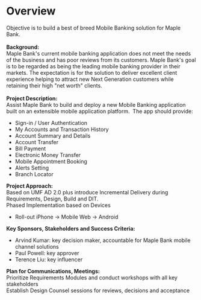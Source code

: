 

# Overview

Objective is to build a best of breed Mobile Banking solution for Maple Bank. <br><br><b>Background:<br></b>Maple Bank's current mobile banking application does not meet the needs of the business and has poor reviews from its customers. Maple Bank's goal is to be regarded as being the leading mobile banking provider in their markets. The expectation is for the solution to deliver excellent client experience helping to attract new Next Generation customers while retaining their high "net worth" clients.<br><br><b>Project Description:<br></b>Assist Maple Bank to build and deploy a new Mobile Banking application built on an extensible mobile application platform.  The app should provide:<br><ul><li>Sign-in / User Authentication</li><li>My Accounts and Transaction History</li><li>Account Summary and Details</li><li>Account Transfer</li><li>Bill Payment</li><li>Electronic Money Transfer</li><li>Mobile Appointment Booking</li><li>Alerts Setting</li><li>Branch Locator</li></ul><div><b>Project Approach:</b></div><div>Based on UMF AD 2.0 plus introduce Incremental Delivery during Requirements, Design, Build and DIT.</div><div>Phased Implementation based on Devices</div><div><ul><li>Roll-out iPhone -> Mobile Web -> Android </li></ul><b>Key Sponsors, Stakeholders and Success Criteria:</b></div><div><ul><li>Arvind Kumar: key decision maker, accountable for Maple Bank mobile channel solutions</li><li>Paul Powell: key approver</li><li>Terence Liu: key influencer</li></ul><b>Plan for Communications, Meetings:</b></div><div>Prioritize Requirements Modules and conduct workshops with all key stakeholders</div><div>Establish Design Counsel sessions for reviews, decisions and acceptance<br></div>

